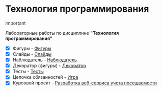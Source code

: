 # Технология программирования

> [!IMPORTANT]
> Лабораторные работы по дисциплине __"Технология программирования"__

- [x] Фигуры - [Фигуры](https://github.com/Cyanola/Shapes_programmingTechnology/tree/Develop)
- [x] Слайды - [Слайды](https://github.com/Cyanola/Slider/tree/Develop)
- [x] Наблюдатель - [Наблюдатель](https://github.com/Cyanola/Observer/tree/Develop)
- [x] Декоратор (фигуры) - [Декоратор](https://github.com/Cyanola/Shapes_programmingTechnology/tree/task8_Decorator)
- [x] Тесты - [Тесты](https://github.com/Cyanola/TestShapes/tree/develop)
- [x] Цепочка обязанностей - [Игра](https://github.com/Cyanola/Shapes_programmingTechnology/tree/task14_-responsibility-chain)
- [x] Курсовой проект - [Разработка веб-сервиса учета посещаемости](https://github.com/Cyanola/Attendance_tracking.Spring_microservice.Course-project/tree/Develop)

